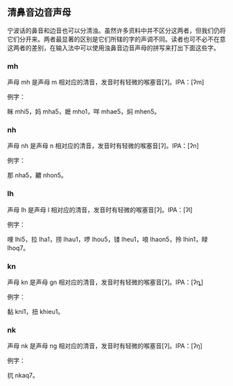 ## 清鼻音边音声母

宁波话的鼻音和边音也可以分清浊。虽然许多资料中并不区分这两者，但我们仍将它们分开来。两者最显著的区别是它们所辖的字的声调不同。读者也可不必不在意这两者的差别，在输入法中可以使用浊鼻音边音声母的拼写来打出下面这些字。

### mh

声母 mh 是声母 m 相对应的清音，发音时有轻微的喉塞音\[ʔ\]。IPA：\[ʔm\]

例字：

眯 mhi5，妈 mha5，嬷 mho1，咩 mhae5，焖 mhen5。

### nh

声母 nh 是声母 n 相对应的清音，发音时有轻微的喉塞音\[ʔ\]。IPA：\[ʔn\]

例字：

那 nha5，齈 nhon5。

### lh

声母 lh 是声母 l 相对应的清音，发音时有轻微的喉塞音\[ʔ\]。IPA：\[ʔl\]

例字：

哩 lhi5，拉 lha1，捞 lhau1，啰 lhou5，镂 lheu1，哴 lhaon5，拎 lhin1，睩 lhoq7。

### kn

声母 kn 是声母 gn 相对应的清音，发音时有轻微的喉塞音\[ʔ\]。IPA：\[ʔȵ\]

例字：

黏 kni1，扭 khieu1。

### nk

声母 nk 是声母 ng 相对应的清音，发音时有轻微的喉塞音\[ʔ\]。IPA：\[ʔŋ\]

例字：

扤 nkaq7。